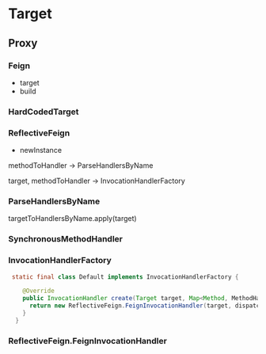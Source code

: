# Target

## Proxy 

### Feign

- target
- build

### HardCodedTarget

### ReflectiveFeign

- newInstance

methodToHandler -> ParseHandlersByName

target, methodToHandler -> InvocationHandlerFactory

### ParseHandlersByName

targetToHandlersByName.apply(target)

### SynchronousMethodHandler

### InvocationHandlerFactory

~~~java
 static final class Default implements InvocationHandlerFactory {

    @Override
    public InvocationHandler create(Target target, Map<Method, MethodHandler> dispatch) {
      return new ReflectiveFeign.FeignInvocationHandler(target, dispatch);
    }
  }
~~~

### ReflectiveFeign.FeignInvocationHandler 

